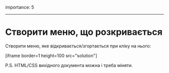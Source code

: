 importance: 5

---

# Створити меню, що розкривається

Створити меню, яке відкривається/згортається при кліку на нього:

[iframe border=1 height=100 src="solution"]

P.S. HTML/CSS вихідного документа можна і треба міняти.
